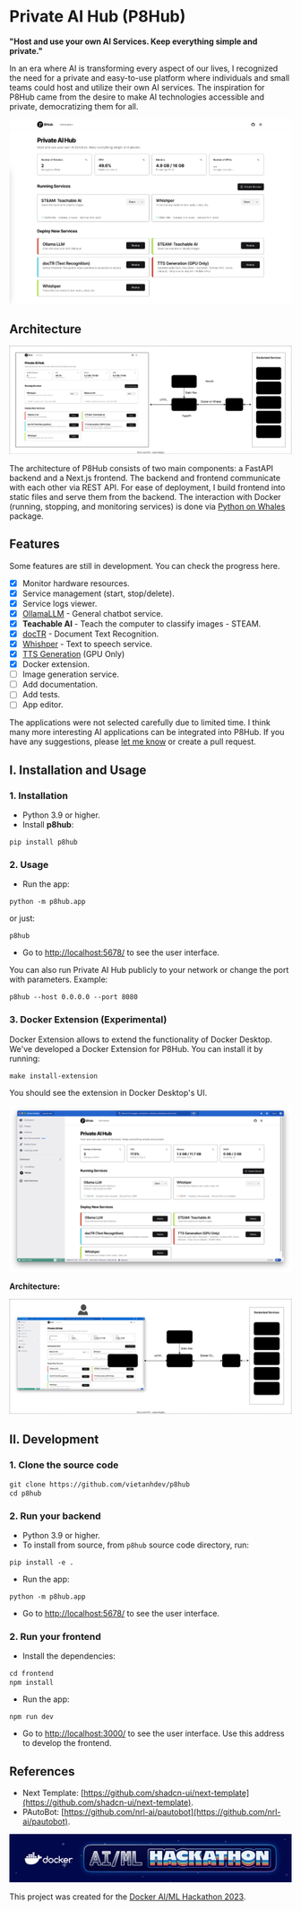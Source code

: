 # Private AI Hub (P8Hub)

**"Host and use your own AI Services. Keep everything simple and private."**

In an era where AI is transforming every aspect of our lives, I recognized the need for a private and easy-to-use platform where individuals and small teams could host and utilize their own AI services. The inspiration for P8Hub came from the desire to make AI technologies accessible and private, democratizing them for all.

![P8Hub](https://raw.githubusercontent.com/vietanhdev/vietanhdev/main/p8hub/screenshot.png)

## Architecture

![Architecture](https://raw.githubusercontent.com/vietanhdev/vietanhdev/main/p8hub/p8hub-architecture.svg)

The architecture of P8Hub consists of two main components: a FastAPI backend and a Next.js frontend. The backend and frontend communicate with each other via REST API. For ease of deployment, I build frontend into static files and serve them from the backend. The interaction with Docker (running, stopping, and monitoring services) is done via [Python on Whales](https://pypi.org/project/python-on-whales/) package.

## Features

Some features are still in development. You can check the progress here.

- [x] Monitor hardware resources.
- [x] Service management (start, stop/delete).
- [x] Service logs viewer.
- [x] [OllamaLLM](https://github.com/ollama-webui/ollama-webui) - General chatbot service.
- [x] **Teachable AI** - Teach the computer to classify images - STEAM.
- [x] [docTR](https://github.com/mindee/doctr) - Document Text Recognition.
- [x] [Whishper](https://github.com/pluja/whishper/) - Text to speech service.
- [x] [TTS Generation](https://github.com/rsxdalv/tts-generation-webui) (GPU Only)
- [x] Docker extension.
- [ ] Image generation service.
- [ ] Add documentation.
- [ ] Add tests.
- [ ] App editor.

The applications were not selected carefully due to limited time. I think many more interesting AI applications can be integrated into P8Hub. If you have any suggestions, please [let me know](https://github.com/vietanhdev/p8hub/pulls) or create a pull request.

## I. Installation and Usage

### 1. Installation

- Python 3.9 or higher.
- Install **p8hub**:

```shell
pip install p8hub
```

### 2. Usage

- Run the app:

```shell
python -m p8hub.app
```

or just:

```shell
p8hub
```

- Go to <http://localhost:5678/> to see the user interface.

You can also run Private AI Hub publicly to your network or change the port with parameters. Example:

```shell
p8hub --host 0.0.0.0 --port 8080
```

### 3. Docker Extension (Experimental)

Docker Extension allows to extend the functionality of Docker Desktop. We've developed a Docker Extension for P8Hub. You can install it by running:

```shell
make install-extension
```

You should see the extension in Docker Desktop's UI.

![P8Hub Docker Extension](https://raw.githubusercontent.com/vietanhdev/vietanhdev/main/p8hub/p8hub-docker-extension-screenshot.png)

**Architecture:**

![P8Hub Docker Extension Architecture](https://raw.githubusercontent.com/vietanhdev/vietanhdev/main/p8hub/p8hub-docker-extension.svg)


## II. Development

### 1. Clone the source code

```shell
git clone https://github.com/vietanhdev/p8hub
cd p8hub
```

### 2. Run your backend

- Python 3.9 or higher.
- To install from source, from `p8hub` source code directory, run:

```shell
pip install -e .
```

- Run the app:

```shell
python -m p8hub.app
```

- Go to <http://localhost:5678/> to see the user interface.

### 2. Run your frontend

- Install the dependencies:

```shell
cd frontend
npm install
```

- Run the app:

```shell
npm run dev
```

- Go to <http://localhost:3000/> to see the user interface. Use this address to develop the frontend.

## References

- Next Template: [https://github.com/shadcn-ui/next-template](https://github.com/shadcn-ui/next-template).
- PAutoBot: [https://github.com/nrl-ai/pautobot](https://github.com/nrl-ai/pautobot).

![DockerML Hackathon 2023](https://raw.githubusercontent.com/vietanhdev/vietanhdev/main/p8hub/dockerml2023.jpeg)

This project was created for the [Docker AI/ML Hackathon 2023](https://docker.devpost.com/).
